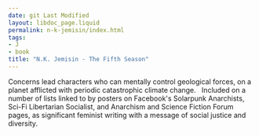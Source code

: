 ```yaml
---
date: git Last Modified
layout: libdoc_page.liquid
permalink: n-k-jemisin/index.html
tags:
- J
- book
title: "N.K. Jemisin - The Fifth Season"
---
```


Concerns lead characters who can mentally control  geological forces, on a planet afflicted with periodic catastrophic climate  change.
 
Included on a number of lists linked to by posters on  Facebook's Solarpunk Anarchists, Sci-Fi Libertarian Socialist, and Anarchism and  Science Fiction Forum pages, as significant feminist writing with a message of  social justice and diversity.